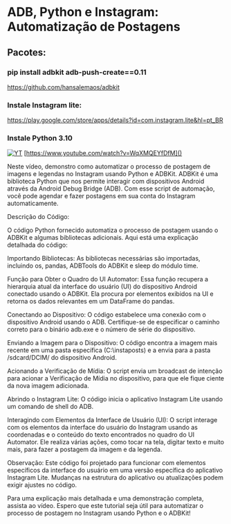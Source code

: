 # ADB, Python e Instagram: Automatização de Postagens

## Pacotes:

###  pip install adbkit adb-push-create==0.11

 https://github.com/hansalemaos/adbkit
 
### Instale Instagram lite:

https://play.google.com/store/apps/details?id=com.instagram.lite&hl=pt_BR

### Instale Python 3.10
 
[![YT](https://i.ytimg.com/vi/WqXMQEYfDfM/maxresdefault.jpg)](https://www.youtube.com/watch?v=WqXMQEYfDfM)
[https://www.youtube.com/watch?v=WqXMQEYfDfM]()

Neste vídeo, demonstro como automatizar o processo de postagem de imagens e legendas no Instagram usando Python e ADBKit. ADBKit é uma biblioteca Python que nos permite interagir com dispositivos Android através da Android Debug Bridge (ADB). Com esse script de automação, você pode agendar e fazer postagens em sua conta do Instagram automaticamente.

Descrição do Código:

O código Python fornecido automatiza o processo de postagem usando o ADBKit e algumas bibliotecas adicionais. Aqui está uma explicação detalhada do código:

Importando Bibliotecas:
As bibliotecas necessárias são importadas, incluindo os, pandas, ADBTools do ADBKit e sleep do módulo time.

Função para Obter o Quadro do UI Automator:
Essa função recupera a hierarquia atual da interface do usuário (UI) do dispositivo Android conectado usando o ADBKit. Ela procura por elementos exibidos na UI e retorna os dados relevantes em um DataFrame do pandas.

Conectando ao Dispositivo:
O código estabelece uma conexão com o dispositivo Android usando o ADB. Certifique-se de especificar o caminho correto para o binário adb.exe e o número de série do dispositivo.

Enviando a Imagem para o Dispositivo:
O código encontra a imagem mais recente em uma pasta específica (C:\instaposts\) e a envia para a pasta /sdcard/DCIM/ do dispositivo Android.

Acionando a Verificação de Mídia:
O script envia um broadcast de intenção para acionar a Verificação de Mídia no dispositivo, para que ele fique ciente da nova imagem adicionada.

Abrindo o Instagram Lite:
O código inicia o aplicativo Instagram Lite usando um comando de shell do ADB.

Interagindo com Elementos da Interface de Usuário (UI):
O script interage com os elementos da interface do usuário do Instagram usando as coordenadas e o conteúdo do texto encontrados no quadro do UI Automator. Ele realiza várias ações, como tocar na tela, digitar texto e muito mais, para fazer a postagem da imagem e da legenda.

Observação: Este código foi projetado para funcionar com elementos específicos da interface do usuário em uma versão específica do aplicativo Instagram Lite. Mudanças na estrutura do aplicativo ou atualizações podem exigir ajustes no código.

Para uma explicação mais detalhada e uma demonstração completa, assista ao vídeo. Espero que este tutorial seja útil para automatizar o processo de postagem no Instagram usando Python e o ADBKit!
